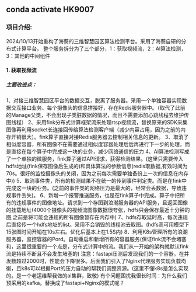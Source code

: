 ## conda activate HK9007
### 项目介绍:
2024/10/13开始重构了海葵的三维智慧园区算法检测平台。采用了海葵自研的分布式计算平台。
整个服务拆分为了三个部分，1：获取视频流，2：AI算法检测，3：其他的中间组件
#### 1. 获取视频流
##### 主要改进点：
1、对接三维智慧园区平台的数据交互，脱离了服务器。采用一个单独容器实现数据交互接口业务、每个摄像头的信息拼接好，存在Redis服务器中。（取代了此前的Manage父类，不会出现子类脏数据的情况，而且不需要添加心跳线程去维护传图线程）
2、采用fink分布式计算框架流来处理rtsp视频流，替换原来的SDK采集图像再利用socket长连接回传给算法检测客户端（减少内容占用，因为之前的内存开销很大）。fink算子直接对接Redis服务器去控制相关信息的更新。
3、取消了相似度容器，所有图像不在需要通过相似度容器处理后后再进行下一步的处理，而是直接在每个算子中完成这一块的业务，减少网络通信的压力
4、AI算法检测写成了一个单独的微服务，fink算子通过API请求，获得检测结果。(这里只需要传入hdfs地址(fink保存图像后生成的)和具体算法的参数信息(redis取数据,有效时间为70s。很好的监控摄像头的关闭，因为之前每次需要单独备份上一次的信息在内存中))
5、取消事件类，所有的检测结果不在统一的传到事件判定类。而是在fink中完成这一块的业务。(之前的事件类的网络压力是最大的，经常会丢数据，导致违规事件丢失)。
6、新增一个报警推送服务，也是在fink算子中完成。算子中把所有的违规事件的图像地址。请求到一个存图到浪潮服务器的API服务，且返回图像的挂载地址(4000个摄像头的视频流图像数据很夸张，hdfs只会保存最近十分钟的图,之前是将可能会违规的所有图像暂存在内存中)
7、hdfs存取延时高，每次违规后直接传一个hdfs地址的list。采用不会销毁的线程池去取图。(hdfs高可用模型下15张图时间开销在10s左右。优化后基本上在1.5S内)
8、利用K8s管理所有的浪潮服务器，监控容器的Pord。自动重启和新增所有的容器服务(保证fink流不会堵塞和，这里很重要的一个点是，分布式计算中的流。我们从一开始的架构就默认fink流是持续不断且不会发生堵塞的)
注意：fastapi压测后发现我们的一个容器。在并发数超过2000时，性能会下降很多。后面我们引入了Nginx代理服务实现负载均衡，且k8s可以根据Port的压力自动的帮我们调整资源。(这里不懂k8s是怎么实现的。是一个老运维帮我做的ai集群，致敬)
有个问题困扰我很长时间：为什么我们预采用的kafka。替换成了fastapi+Nginx的模式呢？

